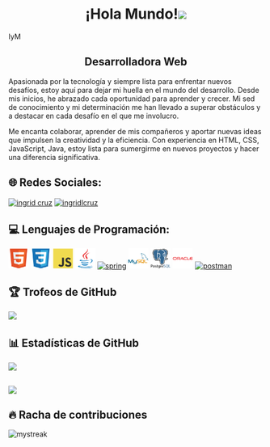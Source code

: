 <h1 align = "center"><b>¡Hola Mundo!</b><img src="https://media.giphy.com/media/hvRJCLFzcasrR4ia7z/giphy.gif" width="35"></h1>
<!--  -->IyM

<h2 align="center">Desarrolladora Web</h2>

Apasionada por la tecnología y siempre lista para enfrentar nuevos desafíos, estoy aquí para dejar mi huella en el mundo del desarrollo. Desde mis inicios, he abrazado cada oportunidad para aprender y crecer. Mi sed de conocimiento y mi determinación me han llevado a superar obstáculos y a destacar en cada desafío en el que me involucro. 

Me encanta colaborar, aprender de mis compañeros y aportar nuevas ideas que impulsen la creatividad y la eficiencia. Con experiencia en HTML, CSS, JavaScript, Java, estoy lista para sumergirme en nuevos proyectos y hacer una diferencia significativa.

## 🌐 Redes Sociales:
<p align="left">
    <a href="https://linkedin.com/in/ingrid-lizbeth-cruz-ybañez-252239213" target="blank"><img align="center" src="https://raw.githubusercontent.com/rahuldkjain/github-profile-readme-generator/master/src/images/icons/Social/linked-in-alt.svg" alt="ingrid cruz" height="30" width="40" /></a>
    <a href="https://instagram.com/ingridlcruz" target="blank"><img align="center" src="https://raw.githubusercontent.com/rahuldkjain/github-profile-readme-generator/master/src/images/icons/Social/instagram.svg" alt="ingridlcruz" height="30" width="40" /></a
</p>

## 💻 Lenguajes de Programación:
<p align="left"> 
    <a href="https://lenguajehtml.com/html/" target="_blank" rel="noreferrer"> <img src="https://raw.githubusercontent.com/devicons/devicon/master/icons/html5/html5-original.svg" alt="HTML" width="40" height="40"/></a>
    <a href="https://lenguajecss.com/css/" target="_blank" rel="noreferrer"> <img src="https://raw.githubusercontent.com/devicons/devicon/master/icons/css3/css3-original.svg" alt="CSS" width="40" height="40"/></a>
    <a href="https://developer.mozilla.org/en-US/docs/Web/JavaScript" target="_blank" rel="noreferrer"> <img src="https://raw.githubusercontent.com/devicons/devicon/master/icons/javascript/javascript-original.svg" alt="javascript" width="40" height="40"/></a> 
    <a href="https://www.java.com" target="_blank" rel="noreferrer"> <img src="https://raw.githubusercontent.com/devicons/devicon/master/icons/java/java-original.svg" alt="java" width="40" height="40"/></a> 
    <a href="https://spring.io/" target="_blank" rel="noreferrer"> <img src="https://www.vectorlogo.zone/logos/springio/springio-icon.svg" alt="spring" width="40" height="40"/></a>
    <a href="https://www.mysql.com/" target="_blank" rel="noreferrer"> <img src="https://raw.githubusercontent.com/devicons/devicon/master/icons/mysql/mysql-original-wordmark.svg" alt="mysql" width="40" height="40"/></a>
    <a href="https://www.postgresql.org" target="_blank" rel="noreferrer"> <img src="https://raw.githubusercontent.com/devicons/devicon/master/icons/postgresql/postgresql-original-wordmark.svg" alt="postgresql" width="40" height="40"/></a>
    <a href="https://www.oracle.com/" target="_blank" rel="noreferrer"> <img src="https://raw.githubusercontent.com/devicons/devicon/master/icons/oracle/oracle-original.svg" alt="oracle" width="40" height="40"/></a>
    <a href="https://postman.com" target="_blank" rel="noreferrer"> <img src="https://www.vectorlogo.zone/logos/getpostman/getpostman-icon.svg" alt="postman" width="40" height="40"/></a>
</p>

## 🏆 Trofeos de GitHub

![](https://github-profile-trophy.vercel.app/?username=ingridcruzy&theme=discord&no-frame=false&no-bg=false&margin-w=4)

## 📊 Estadísticas de GitHub

<div style="display: flex; justify-content: flex-start; gap: 30px; flex-wrap: wrap;">

  <img src="https://github-readme-stats-ag1f.vercel.app/api?username=ingridcruzy&show_icons=true&count_private=true&theme=chartreuse-dark" width="420" />
  <img src="https://github-readme-stats-ag1f.vercel.app/api/top-langs/?username=ingridcruzy&layout=compact&theme=chartreuse-dark" width="310" style="max-height: 160px;" />

</div>

## 🔥 Racha de contribuciones

<img src="https://github-readme-streak-stats.herokuapp.com/?user=ingridcruzy&theme=tokyonight" alt="mystreak"/>











